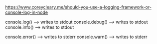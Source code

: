 https://www.coreycleary.me/should-you-use-a-logging-framework-or-console-log-in-node

console.log() --> writes to stdout
console.debug() --> writes to stdout
console.info() --> writes to stdout

console.error() --> writes to stderr
console.warn() --> writes to stderr


